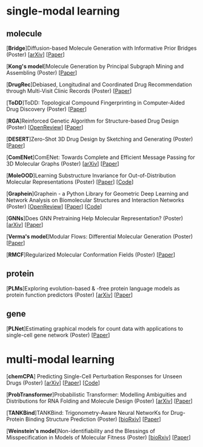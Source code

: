 # single-modal learning

## molecule

[**Bridge**]Diffusion-based Molecule Generation with Informative Prior Bridges (Poster) [[arXiv](https://arxiv.org/abs/2209.00865)] [[Paper](https://nips.cc/Conferences/2022/Schedule?showEvent=54485)]

[**Kong's model**]Molecule Generation by Principal Subgraph Mining and Assembling (Poster) [[Paper](https://nips.cc/Conferences/2022/Schedule?showEvent=54335)]

[**DrugRec**]Debiased, Longitudinal and Coordinated Drug Recommendation through Multi-Visit Clinic Records (Poster)  [[Paper](https://nips.cc/Conferences/2022/Schedule?showEvent=54364)]

[**ToDD**]ToDD: Topological Compound Fingerprinting in Computer-Aided Drug Discovery (Poster) [[Paper](https://nips.cc/Conferences/2022/Schedule?showEvent=54750)]

[**RGA**]Reinforced Genetic Algorithm for Structure-based Drug Design (Poster) [[OpenReview](https://openreview.net/pdf?id=_Sfd-icezCa)] \[[Paper](https://nips.cc/Conferences/2022/Schedule?showEvent=54077)] 

[**DESERT**]Zero-Shot 3D Drug Design by Sketching and Generating (Poster) [[Paper](https://nips.cc/Conferences/2022/Schedule?showEvent=54457)]

[**ComENet**]ComENet: Towards Complete and Efficient Message Passing for 3D Molecular Graphs (Poster) [[arXiv](https://arxiv.org/abs/2206.08515)] [[Paper](https://nips.cc/Conferences/2022/Schedule?showEvent=52940)]

[**MoleOOD**]Learning Substructure Invariance for Out-of-Distribution Molecular Representations (Poster) [[Paper](https://nips.cc/Conferences/2022/Schedule?showEvent=55440)] [[Code](https://github.com/divelab/DIG)]

[**Graphein**]Graphein - a Python Library for Geometric Deep Learning and Network Analysis on Biomolecular Structures and Interaction Networks (Poster) [[OpenReview](https://openreview.net/pdf?id=nNof5wC9kD)] [[Paper](https://nips.cc/Conferences/2022/Schedule?showEvent=52852)] [[Code](https://anonymous.4open.science/r/graphein-3472/README.md)]

[**GNNs**]Does GNN Pretraining Help Molecular Representation? (Poster) [[arXiv](https://arxiv.org/abs/2207.06010)] [[Paper](https://nips.cc/Conferences/2022/Schedule?showEvent=53060)]

[**Verma's model**]Modular Flows: Differential Molecular Generation (Poster) [[Paper](https://nips.cc/Conferences/2022/Schedule?showEvent=53126)]

[**RMCF**]Regularized Molecular Conformation Fields (Poster) [[Paper](https://nips.cc/Conferences/2022/Schedule?showEvent=53277)]



## protein

[**PLMs**]Exploring evolution-based & -free protein language models as protein function predictors (Poster) [[arXiv](https://arxiv.org/abs/2206.06583)] [[Paper](https://nips.cc/Conferences/2022/Schedule?showEvent=54277)]




## gene
[**PLNet**]Estimating graphical models for count data with applications to single-cell gene network (Poster) [[Paper](https://nips.cc/Conferences/2022/Schedule?showEvent=54586)]



# multi-modal learning
[**chemCPA**] Predicting Single-Cell Perturbation Responses for Unseen Drugs (Poster) [[arXiv](https://arxiv.org/abs/2204.13545)] \[[Paper](https://nips.cc/Conferences/2022/Schedule?showEvent=53227)] \[[Code](https://github.com/theislab/chemCPA)\]

[**ProbTransformer**]Probabilistic Transformer: Modelling Ambiguities and Distributions for RNA Folding and Molecule Design (Poster) [[arXiv](https://arxiv.org/abs/2205.13927)] \[[Paper](https://nips.cc/Conferences/2022/Schedule?showEvent=53270)]

[**TANKBind**]TANKBind: Trigonometry-Aware Neural NetworKs for Drug-Protein Binding Structure Prediction (Poster) [[bioRxiv](https://www.biorxiv.org/content/10.1101/2022.06.06.495043v1.abstract)] [[Paper](https://nips.cc/Conferences/2022/Schedule?showEvent=54430)]

[**Weinstein's model**]Non-identifiability and the Blessings of Misspecification in Models of Molecular Fitness (Poster) [[bioRxiv](https://www.biorxiv.org/content/10.1101/2022.01.29.478324.abstract)] [[Paper](https://nips.cc/Conferences/2022/Schedule?showEvent=53815)]


